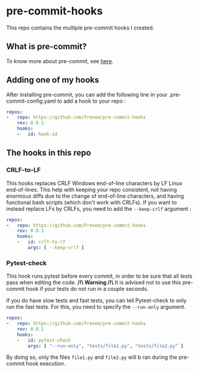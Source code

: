 # pre-commit-hooks
This repo contains the multiple pre-commit hooks I created.

## What is pre-commit?

To know more about pre-commit, see [here](https://pre-commit.com/).


## Adding one of my hooks
After installing pre-commit, you can add the following line in your .pre-commit-config.yaml to add a hook to your repo :

```yaml
repos:
-   repo: https://github.com/Frexom/pre-commit-hooks
    rev: 0.0.1
    hooks:
    -   id: hook-id
```

## The hooks in this repo

### CRLF-to-LF

This hooks replaces CRLF Windows end-of-line characters by LF Linux end-of-lines. This help with keeping your repo consistent, not having enormous diffs due to the change of end-of-line characters, and having functional bash scripts (which don't work with CRLFs).
If you want to instead replace LFs by CRLFs, you need to add the `--keep-crlf` argument :

```yaml
repos:
-   repo: https://github.com/Frexom/pre-commit-hooks
    rev: 0.0.1
    hooks:
    -   id: crlf-to-lf
        args: [ --keep-crlf ]
```


### Pytest-check

This hook runs pytest before every commit, in order to be sure that all tests pass when editing the code. **/!\\ Warning /!\\** It is advised not to use this pre-commit hook if your tests do not run in a couple seconds.

If you do have slow tests and fast tests, you can tell Pytest-check to only run the fast tests. For this, you need to specify the `--run-only` argument.

```yaml
repos:
-   repo: https://github.com/Frexom/pre-commit-hooks
    rev: 0.0.1
    hooks:
    -   id: pytest-check
        args: [ "--run-only", "tests/file1.py", "tests/file2.py" ]
```
By doing so, only the files `file1.py` and `file2.py` will b ran during the pre-commit hook execution.
